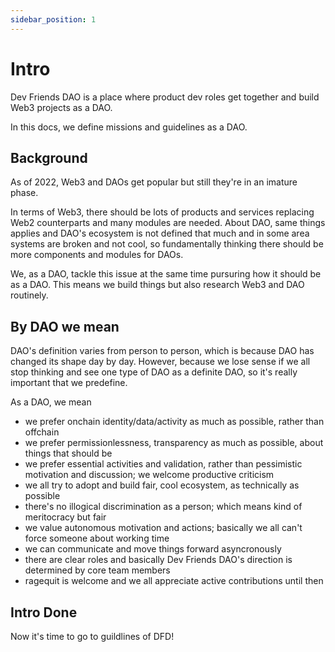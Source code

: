 ```yaml
---
sidebar_position: 1
---
```


# Intro

Dev Friends DAO is a place where product dev roles get together and build Web3 projects as a DAO.

In this docs, we define missions and guidelines as a DAO.

## Background

As of 2022, Web3 and DAOs get popular but still they're in an imature phase.

In terms of Web3, there should be lots of products and services replacing Web2 counterparts and many modules are needed.
About DAO, same things applies and DAO's ecosystem is not defined that much and in some area systems are broken and not cool, so fundamentally thinking there should be more components and modules for DAOs.

We, as a DAO, tackle this issue at the same time pursuring how it should be as a DAO.
This means we build things but also research Web3 and DAO routinely.

## By DAO we mean

DAO's definition varies from person to person, which is because DAO has changed its shape day by day.
However, because we lose sense if we all stop thinking and see one type of DAO as a definite DAO, so it's really important that we predefine.

As a DAO, we mean
- we prefer onchain identity/data/activity as much as possible, rather than offchain
- we prefer permissionlessness, transparency as much as possible, about things that should be
- we prefer essential activities and validation, rather than pessimistic motivation and discussion; we welcome productive criticism
- we all try to adopt and build fair, cool ecosystem, as technically as possible
- there's no illogical discrimination as a person; which means kind of meritocracy but fair
- we value autonomous motivation and actions; basically we all can't force someone about working time
- we can communicate and move things forward asyncronously
- there are clear roles and basically Dev Friends DAO's direction is determined by core team members
- ragequit is welcome and we all appreciate active contributions until then

## Intro Done

Now it's time to go to guildlines of DFD!
